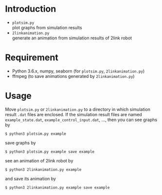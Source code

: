 # Introduction
- `plotsim.py`  
plot graphs from simulation results
- `2linkanimation.py`  
generate an animation from simulation results of 2link robot

# Requirement
- Python 3.6.x, numpy, seaborn (for `plotsim.py`, `2linkanimation.py`)
- ffmpeg (to save animations generated by `2linkanimation.py`)

# Usage
Move `plotsim.py` or `2linkanimation.py` to a directory in which simulation result `.dat` files are enclosed. If the simulation result files are named `example_state.dat`, `example_control_input.dat`, ..., then you can see graphs by

```
$ python3 plotsim.py example
```

save graphs by

```
$ python3 plotsim.py example save example
```

see an animation of 2link robot by

```
$ python3 2linkanimation.py example
```

and save its animation by

```
$ python3 2linkanimation.py example save example
```
